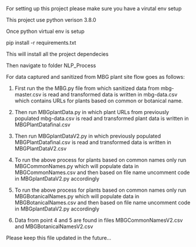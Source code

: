 For setting up this project please make sure you have a virutal env setup

This project use python verison 3.8.0

Once python virtual env is setup 

pip install -r requirements.txt 

This will install all the project dependecies

Then navigate to folder NLP_Process

For data captured and sanitized from MBG plant site flow goes as follows:

1. First run the the MBG.py file from which sanitized data from mbg-master.csv is read and transformed data is written in mbg-data.csv which contains URLs for plants based on common or botanical name.

2. Then run MBGplantData.py in which plant URLs from previously populated mbg-data.csv is read and transformed plant data is written in MBGPlantDatafinal.csv

3. Then run MBGplantDataV2.py in which previously populated MBGPlantDatafinal.csv is read and transformed data is written in MBGPlantDataV2.csv

4. To run the above process for plants based on common names only run MBGCommonNames.py which will populate data in MBGCommonNames.csv and then based on file name uncomment code in MBGplantDataV2.py accordingly

5. To run the above process for plants based on common names only run MBGBotanicalNames.py which will populate data in MBGBotanicalNames.csv and then based on file name uncomment code in MBGplantDataV2.py accordingly

6. Data from point 4 and 5 are found in files MBGCommonNamesV2.csv and MBGBotanicalNamesV2.csv


Please keep this file updated in the future...
